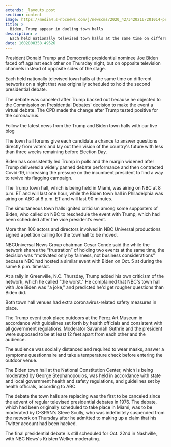 ```yaml
--- 
extends: _layouts.post 
section: content 
image: https://media4.s-nbcnews.com/j/newscms/2020_42/3420216/201014-presidential-town-hall-main-bar-cover-1x1-cs_70d89a5ff9d5588001b9d92cac8f5188.nbcnews-fp-1200-630.jpg 
title: > 
  Biden, Trump appear in dueling town halls 
description: > 
  Each held nationally televised town halls at the same time on different networks on a night that was originally scheduled to hold the second presidential debate.The Trump town hall, which is being held in Miami, was airing on NBC at 8 p.m.ET and will last one hour, while the Biden town hall in Philadelphia was airing on ABC at 8 p.m.He complained that NBC's town hall with Joe Biden was "a joke," and predicted he'd get rougher questions than Biden did.The debate the town halls are replacing was the first to be canceled since the advent of regular televised presidential debates in 1976. 
date: 1602808358.49526 
--- 
```

President Donald Trump and Democratic presidential nominee Joe Biden faced off against each other on Thursday night, but on opposite television channels instead of opposite sides of the stage.

Each held nationally televised town halls at the same time on different networks on a night that was originally scheduled to hold the second presidential debate.

The debate was canceled after Trump backed out because he objected to the Commission on Presidential Debates' decision to make the event a virtual debate. The CPD made the change after Trump tested positive for the coronavirus.

Follow the latest news from the Trump and Biden town halls with our live blog

The town hall forums give each candidate a chance to answer questions directly from voters and lay out their vision of the country's future with less than three weeks remaining before Election Day.

Biden has consistently led Trump in polls and the margin widened after Trump delivered a widely panned debate performance and then contracted Covid-19, increasing the pressure on the incumbent president to find a way to revive his flagging campaign.

The Trump town hall, which is being held in Miami, was airing on NBC at 8 p.m. ET and will last one hour, while the Biden town hall in Philadelphia was airing on ABC at 8 p.m. ET and will last 90 minutes.

The simultaneous town halls ignited criticism among some supporters of Biden, who called on NBC to reschedule the event with Trump, which had been scheduled after the vice president’s event.

More than 100 actors and directors involved in NBC Universal productions signed a petition calling for the townhall to be moved.

NBCUniversal News Group chairman Cesar Conde said the while the network shares the “frustration” of holding two events at the same time, the decision was “motivated only by fairness, not business considerations” because NBC had hosted a similar event with Biden on Oct. 5 at during the same 8 p.m. timeslot.

At a rally in Greenville, N.C. Thursday, Trump added his own criticism of the network, which he called "the worst." He complained that NBC's town hall with Joe Biden was "a joke," and predicted he'd get rougher questions than Biden did.

Both town hall venues had extra coronavirus-related safety measures in place.

The Trump event took place outdoors at the Pérez Art Museum in accordance with guidelines set forth by health officials and consistent with all government regulations. Moderator Savannah Guthrie and the president were supposed to be at least 12 feet apart from each other and the audience.

The audience was socially distanced and required to wear masks, answer a symptoms questionnaire and take a temperature check before entering the outdoor venue.

The Biden town hall at the National Constitution Center, which is being moderated by George Stephanopoulos, was held in accordance with state and local government health and safety regulations, and guidelines set by health officials, according to ABC.

The debate the town halls are replacing was the first to be canceled since the advent of regular televised presidential debates in 1976. The debate, which had been originally scheduled to take place in Miami, was to be moderated by C-SPAN's Steve Scully, who was indefinitely suspended from the network on Thursday after he admitted to making up a claim that his Twitter account had been hacked.

The final presidential debate is still scheduled for Oct. 22nd in Nashville, with NBC News's Kristen Welker moderating.